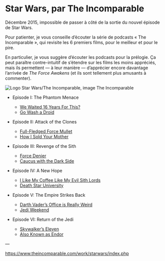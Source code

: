 # Star Wars, par The Incomparable

Décembre 2015, impossible de passer à côté de la sortie du nouvel épisode de Star Wars. 

Pour patienter, je vous conseille d’écouter la série de podcasts « The Incomparable », qui revisite les 6 premiers films, pour le meilleur et pour le pire. 

En particulier, je vous suggère d’écouter les podcasts pour la prélogie. Ça peut paraître contre-intuitif de s’étendre sur les films les moins appréciés, mais ils permettent — à leur manière — d’apprécier encore davantage l’arrivée de _The Force Awakens_ (et ils sont tellement plus amusants à commenter).


![Logo Star Wars/The Incomparable, image The Incomparable](http://www.vtourraine.net/blog/img/2015/podcast-incomparable-star-wars/logo-incomparable-star-wars.jpg)


- Episode I: The Phantom Menace
    - [We Waited 16 Years For This?](https://www.theincomparable.com/theincomparable/136/)
    - [Go Wash a Droid](https://www.theincomparable.com/theincomparable/137/)

- Episode II: Attack of the Clones
    - [Full-Fledged Force Mullet](https://www.theincomparable.com/theincomparable/182/)
    - [How I Sold Your Mother](https://www.theincomparable.com/theincomparable/183/)

- Episode III: Revenge of the Sith
    - [Force Denier](https://www.theincomparable.com/theincomparable/237/)
    - [Caucus with the Dark Side](https://www.theincomparable.com/theincomparable/238/)

- Episode IV: A New Hope
    - [I Like My Coffee Like My Evil Sith Lords](https://www.theincomparable.com/theincomparable/46/)
    - [Death Star University](https://www.theincomparable.com/theincomparable/47/)

- Episode V: The Empire Strikes Back
    - [Darth Vader’s Office is Really Weird](https://www.theincomparable.com/theincomparable/67/)
    - [Jedi Weekend](https://www.theincomparable.com/theincomparable/68/)

- Episode VI: Return of the Jedi
    - [Skywalker’s Eleven](https://www.theincomparable.com/theincomparable/88/)
    - [Also Known as Endor](https://www.theincomparable.com/theincomparable/89/)

—

https://www.theincomparable.com/work/starwars/index.php
